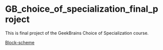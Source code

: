# GB_choice_of_specialization_final_project

This is final project of the GeekBrains Choice of Specialization course.

[Block-scheme](https://viewer.diagrams.net/?tags=%7B%7D&highlight=0000ff&edit=_blank&layers=1&nav=1&title=GB_final_priject_choise_of_specialization.drawio#R5Vtbb6M4FP41PLYCm%2Btj07SzlbrSrirtzu7LiAQXWBEcgTNJ9tevDXaoMaWe2XKJkCoFH2xjn%2FOdiz%2BoAe93py9FuE9%2BxRHKDGBGJwOuDQCA6dn0h0nOtcSyoFVL4iKNuKwRvKT%2FIi40ufSQRqiUOhKMM5LuZeEW5znaEkkWFgU%2Byt1ecSY%2FdR%2FGSBG8bMNMlf6ZRiSppT7wGvkvKI0T8WTLDeo7u1B05jspkzDCxzci%2BGDA%2BwJjUl%2FtTvcoY9oTeqnHPb5z97KwAuVEZ8CTHWHr8cvNt7%2FvvhLr2%2BYP8%2BX3Gwj44shZ7BhFVAG8iQuS4BjnYfbQSFcFPuQRYtOatNX0ecZ4T4UWFf6DCDlza4YHgqkoIbuM36UrLs5f2fhbRzT%2F4tNVjfVJap15q14rW%2BC7OuCiEh%2BKLerZuMBSWMSI9CnoYimKcYR3iK6HjitQFpL0u7yOkGMtvvRrzEEvuEV%2BwDp83u9hduBPKumCiWKyxiBMu8ckJehlH1b7P1K%2FlJXP50QFQad%2BNarb5gN8px4hnJoj%2FNg4iCVQn7xxDsccSE9A0RPKo7lpyfc11eQOpSYIF%2BrsUNPZnSmdHXY4e5HmseGsDGddp7OQLae6aRreCufIAPdsY0fML5ICIcNbV%2BpzM7rX1aagVzG7KpmFxPBqsttnlMcUi0rXlJr8dOlrqh0KVB4ycscmoXNUU4Q75kL5pmQ%2FOgOf2g9pYXN0Dw00HTQYzEFtBQM5XqjPOpo%2BC%2BxeE4scKlIVn1bbpfnEv%2BGUbqDpgl9fS0QUg1%2Be%2F%2FMYsNU4cKYF8KQgkCDQIGI%2BILBAPwjMW9%2BHXmfRMl8kOAoQLmFZRNsquDJFVqG9Xe8keLc5lKPUOpYph1JoqrHU7wil%2FmCh1Fto3Ax04%2BaUtU6gQHtf1G5V1weK7ejhec8uI7w97CqdfATqTW3L581w9YLnahYMg6HcVguGiZLFJyLYArpR3%2Fso6jtmYF9Z1LfdmdeA1nixTBsJIOhFgnkLJBTcWO7cYSC2%2FgYG9fnP4YczZ305van1AFTOY1MWB8CTi%2FCu4sBy3THj5mJpT1vXo96JrSMRn2pe47XvqvobnSmAJpQg7NhTk3m2s1QIe5oQ%2Fr9sXjX0jpNuosOeZYCyIyVwoDiC5OZAEcTW4zv9Ldvp608v6hV8bnLxFPdSCb2JPM0OZAVC3bcLw9HmS%2FU0cB3JAqjJosWci0Mlp5pzdKzMyfso0GdjPmTE2%2FWUZO8xCBfJS%2BwOLwHeqF4y93PLmI6jm6L6jy30AOtKVp4%2Few19BQXLZa%2B1YQD8j3DgB%2Fa10ddALTKuh7924dT8tUqRLtiRfE1HgmavlZkjAbf1RnD2jmSrnwFNk1mnsKjV%2F3pXZfa8uZsTqCnyepk9Xy5Du8LmyMzeUt%2F7Ad0Xf5N%2B5ATUtDYtsQdaL4i0P2YcjthTD5fLQLCIHcPTDT%2FF7LmmHOsc68eYvVb%2FYZg9oUOF2ZN5jieeaC6ERjsD6Xy41%2BmxY%2FMgdjsDdRDzAH6O%2F9Jm87l%2BbbHmvx7gw38%3D)


